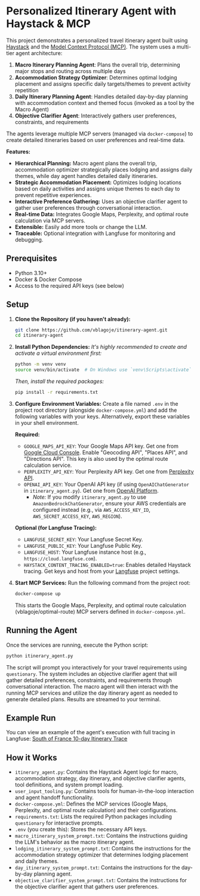# Personalized Itinerary Agent with Haystack & MCP

This project demonstrates a personalized travel itinerary agent built using [Haystack](https://haystack.deepset.ai/) and the [Model Context Protocol (MCP)](https://modelcontextprotocol.com/). The system uses a multi-tier agent architecture:

1. **Macro Itinerary Planning Agent**: Plans the overall trip, determining major stops and routing across multiple days
2. **Accommodation Strategy Optimizer**: Determines optimal lodging placement and assigns specific daily targets/themes to prevent activity repetition
3. **Daily Itinerary Planning Agent**: Handles detailed day-by-day planning with accommodation context and themed focus (invoked as a tool by the Macro Agent)
4. **Objective Clarifier Agent**: Interactively gathers user preferences, constraints, and requirements

The agents leverage multiple MCP servers (managed via `docker-compose`) to create detailed itineraries based on user preferences and real-time data.

**Features:**

*   **Hierarchical Planning:** Macro agent plans the overall trip, accommodation optimizer strategically places lodging and assigns daily themes, while day agent handles detailed daily itineraries.
*   **Strategic Accommodation Placement:** Optimizes lodging locations based on daily activities and assigns unique themes to each day to prevent repetitive experiences.
*   **Interactive Preference Gathering:** Uses an objective clarifier agent to gather user preferences through conversational interaction.
*   **Real-time Data:** Integrates Google Maps, Perplexity, and optimal route calculation via MCP servers.
*   **Extensible:** Easily add more tools or change the LLM.
*   **Traceable:** Optional integration with Langfuse for monitoring and debugging.

## Prerequisites

*   Python 3.10+
*   Docker & Docker Compose
*   Access to the required API keys (see below)

## Setup

1.  **Clone the Repository (if you haven't already):**
    ```bash
    git clone https://github.com/vblagoje/itinerary-agent.git
    cd itinerary-agent
    ```

2.  **Install Python Dependencies:**
    *It's highly recommended to create and activate a virtual environment first:* 
    ```bash
    python -m venv venv
    source venv/bin/activate  # On Windows use `venv\Scripts\activate`
    ```
    *Then, install the required packages:*
    ```bash
    pip install -r requirements.txt
    ```

3.  **Configure Environment Variables:**
    Create a file named `.env` in the project root directory (alongside `docker-compose.yml`) and add the following variables with your keys. Alternatively, export these variables in your shell environment.

    **Required:**
    *   `GOOGLE_MAPS_API_KEY`: Your Google Maps API key. Get one from [Google Cloud Console](https://console.cloud.google.com/google/maps-apis/overview). Enable "Geocoding API", "Places API", and "Directions API". This key is also used by the optimal route calculation service.
    *   `PERPLEXITY_API_KEY`: Your Perplexity API key. Get one from [Perplexity API](https://docs.perplexity.ai/).
    *   `OPENAI_API_KEY`: Your OpenAI API key (if using `OpenAIChatGenerator` in `itinerary_agent.py`). Get one from [OpenAI Platform](https://platform.openai.com/api-keys).
        *   *Note:* If you modify `itinerary_agent.py` to use `AmazonBedrockChatGenerator`, ensure your AWS credentials are configured instead (e.g., via `AWS_ACCESS_KEY_ID`, `AWS_SECRET_ACCESS_KEY`, `AWS_REGION`).

    **Optional (for Langfuse Tracing):**
    *   `LANGFUSE_SECRET_KEY`: Your Langfuse Secret Key.
    *   `LANGFUSE_PUBLIC_KEY`: Your Langfuse Public Key.
    *   `LANGFUSE_HOST`: Your Langfuse instance host (e.g., `https://cloud.langfuse.com`).
    *   `HAYSTACK_CONTENT_TRACING_ENABLED=true`: Enables detailed Haystack tracing.
        Get keys and host from your [Langfuse](https://langfuse.com/) project settings.

4.  **Start MCP Services:**
    Run the following command from the project root:
    ```bash
    docker-compose up
    ```
    This starts the Google Maps, Perplexity, and optimal route calculation (vblagoje/optimal-route) MCP servers defined in `docker-compose.yml`.

## Running the Agent

Once the services are running, execute the Python script:

```bash
python itinerary_agent.py
```

The script will prompt you interactively for your travel requirements using `questionary`. The system includes an objective clarifier agent that will gather detailed preferences, constraints, and requirements through conversational interaction. The macro agent will then interact with the running MCP services and utilize the day itinerary agent as needed to generate detailed plans. Results are streamed to your terminal.

## Example Run

You can view an example of the agent's execution with full tracing in Langfuse:
[South of France 10-day Itinerary Trace](https://us.cloud.langfuse.com/project/cm9inpne801ruad07ci8vevid/traces/68546d29-d41b-429f-8c27-ca5ecf273391?timestamp=2025-05-22T08:30:02.403Z&display=timeline)

## How it Works

*   `itinerary_agent.py`: Contains the Haystack Agent logic for macro, accommodation strategy, day itinerary, and objective clarifier agents, tool definitions, and system prompt loading.
*   `user_input_tooling.py`: Contains tools for human-in-the-loop interaction and agent handoff functionality.
*   `docker-compose.yml`: Defines the MCP services (Google Maps, Perplexity, and optimal route calculation) and their configurations.
*   `requirements.txt`: Lists the required Python packages including `questionary` for interactive prompts.
*   `.env` (you create this): Stores the necessary API keys.
*   `macro_itinerary_system_prompt.txt`: Contains the instructions guiding the LLM's behavior as the macro itinerary agent.
*   `lodging_itinerary_system_prompt.txt`: Contains the instructions for the accommodation strategy optimizer that determines lodging placement and daily themes.
*   `day_itinerary_system_prompt.txt`: Contains the instructions for the day-by-day planning agent.
*   `objective_clarifier_system_prompt.txt`: Contains the instructions for the objective clarifier agent that gathers user preferences.